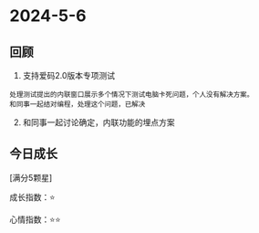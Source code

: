 # 2024-5-6

## 回顾

1. 支持爱码2.0版本专项测试
```
处理测试提出的内联窗口展示多个情况下测试电脑卡死问题，个人没有解决方案。
和同事一起结对编程，处理这个问题，已解决
```
2. 和同事一起讨论确定，内联功能的埋点方案


## 今日成长

[满分5颗星]

成长指数：:star:

心情指数：:star::star: